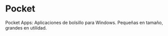 # Pocket
 Pocket Apps: Aplicaciones de bolsillo para Windows. Pequeñas en tamaño, grandes en utilidad.
